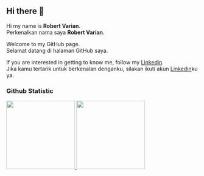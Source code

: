 ## Hi there 👋

Hi my name is **Robert Varian**.<br>
Perkenalkan nama saya **Robert Varian**.<br>

Welcome to my GitHub page.<br>
Selamat datang di halaman GitHub saya.<br>

If you are interested in getting to know me, follow my [Linkedin](https://www.linkedin.com/in/robert-varian-26360b327/).<br>
Jika kamu tertarik untuk berkenalan denganku, silakan ikuti akun [Linkedin](https://www.linkedin.com/in/robert-varian-26360b327/)ku ya.

### Github Statistic
<p align="left">
<a href="https://github.com/GrHav">
  <img height="180em" src="https://github-readme-stats-eight-theta.vercel.app/api?username=GrHav&show_icons=true&theme=algolia&include_all_commits=true&count_private=true"/>
  <img height="180em" src="https://github-readme-stats-eight-theta.vercel.app/api/top-langs/?username=GrHav&layout=compact&layout=compact&theme=algolia"/>
</a>
</p>
